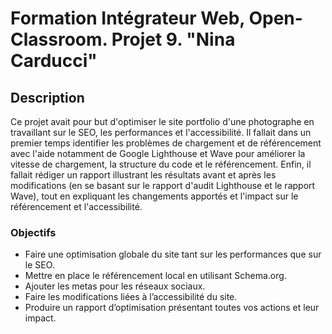 # Formation Intégrateur Web, Open-Classroom. Projet 9. "Nina Carducci"

## Description

Ce projet avait pour but d'optimiser le site portfolio d'une photographe en travaillant sur le SEO, les performances et l'accessibilité.
Il fallait dans un premier temps identifier les problèmes de chargement et de référencement avec l'aide notamment de Google Lighthouse et Wave pour améliorer la vitesse de chargement, la structure du code et le référencement.
Enfin, il fallait rédiger un rapport illustrant les résultats avant et après les modifications (en se basant sur le rapport d'audit Lighthouse et le rapport Wave), tout en expliquant les changements apportés et l'impact sur le référencement et l'accessibilité.

### Objectifs
* Faire une optimisation globale du site tant sur les performances que sur le SEO.
* Mettre en place le référencement local en utilisant Schema.org.
* Ajouter les metas pour les réseaux sociaux.
* Faire les modifications liées à l’accessibilité du site.
* Produire un rapport d’optimisation présentant toutes vos actions et leur impact.
